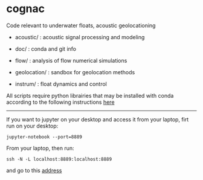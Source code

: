 # cognac
Code relevant to underwater floats, acoustic geolocationing

- acoustic/ : acoustic signal processing and modeling

- doc/ : conda and git info

- flow/ : analysis of flow numerical simulations

- geolocation/ : sandbox for geolocation methods

- instrum/ :  float dynamics and control


All scripts require python librairies that may be installed with conda according to the following instructions [here](https://github.com/apatlpo/cognac/blob/master/doc/CONDA.md)


---

If you want to jupyter on your desktop and access it from your laptop, firt run on your desktop:
```
jupyter-notebook --port=8889
```
From your laptop, then run:
```
ssh -N -L localhost:8889:localhost:8889
```
and go to this [address](http://localhost:8889)

